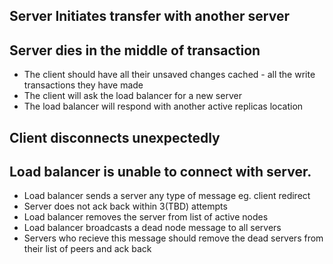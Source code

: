 ## Server Initiates transfer with another server


## Server dies in the middle of transaction
- The client should have all their unsaved changes cached - all the write transactions they have made
- The client will ask the load balancer for a new server
- The load balancer will respond with another active replicas location


## Client disconnects unexpectedly



## Load balancer is unable to connect with server.
- Load balancer sends a server any type of message eg. client redirect
- Server does not ack back within 3(TBD) attempts
- Load balancer removes the server from list of active nodes
- Load balancer broadcasts a dead node message to all servers
- Servers who recieve this message should remove the dead servers from their list of peers and ack back

